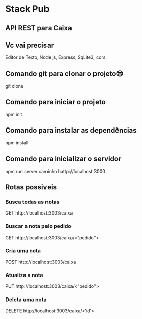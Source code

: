 #  Stack Pub
## API REST para Caixa

## Vc vai precisar 
Editor de Texto,
Node js,
Express,
SqLite3,
cors,

## Comando git para clonar o projeto😎
git clone <caminho do arquivo>

## Comando para iniciar o projeto
npm init

## Comando para instalar as dependências
npm install

## Comando para inicializar o servidor 
npm run server
caminho hattp://localhost:3000

## Rotas possiveis
### Busca todas as notas
GET  http://localhost:3003/caixa
### Buscar a nota pelo pedido
GET http://localhost:3003/caixa/<"pedido">
### Cria uma nota
POST http://localhost:3003/caixa
### Atualiza a nota
PUT http://localhost:3003/caixa/<"pedido">
### Deleta uma nota
DELETE http://localhost:3003/caixa/<'id'>
  

 

